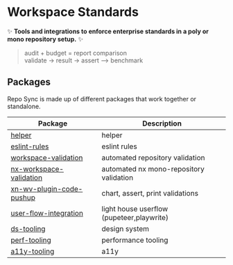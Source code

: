 # Workspace Standards

✨ **Tools and integrations to enforce enterprise standards in a poly or mono repository setup.** ✨

> audit       +         budget  =  report comparison  
> validate -> result -> assert --> benchmark  

## Packages

Repo Sync is made up of different packages that work together or standalone.

| Package                                 | Description                                                                      |
|-----------------------------------------| -------------------------------------------------------------------------------- |
| [helper](./docs)                        | helper                                                                           |
| [eslint-rules](./docs)                  | eslint rules                                                                     |
| [workspace-validation](./docs)          | automated repository validation                                                  |
| [nx-workspace-validation](./docs)       | automated nx mono-repository validation                                          |
| [xn-wv-plugin-code-pushup](./docs)      | chart, assert, print validations                                                 |
| [user-flow-integration](./docs)         | light house userflow (pupeteer,playwrite)                                        |
| [ds-tooling](./docs)                    | design system                                                                    |
| [perf-tooling](./docs)                  | performance tooling                                                              |
| [a11y-tooling](./docs)                  | a11y                                                                             |
